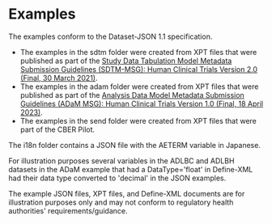 # Examples

The examples conform to the Dataset-JSON 1.1 specification.

- The examples in the sdtm folder were created from XPT files that were published as part of the [Study Data Tabulation Model Metadata Submission Guidelines (SDTM-MSG): Human Clinical Trials Version 2.0 (Final, 30 March 2021)](https://www.cdisc.org/standards/foundational/sdtm/sdtm-metadata-submission-guidelines-v2-0).
- The examples in the adam folder were created from XPT files that were published as part of the [Analysis Data Model Metadata Submission Guidelines (ADaM MSG): Human Clinical Trials Version 1.0 (Final, 18 April 2023)](https://www.cdisc.org/standards/foundational/adam/adam-metadata-submission-guidelines-v1-0).
- The examples in the send folder were created from XPT files that were part of the CBER Pilot.

The i18n folder contains a JSON file with the AETERM variable in Japanese.

For illustration purposes several variables in the ADLBC and ADLBH datasets in the ADaM example that had a DataType='float' in Define-XML had their data type converted to 'decimal' in the JSON examples.

The example JSON files, XPT files, and Define-XML documents are for illustration purposes only and may not conform to regulatory health authorities' requirements/guidance.
